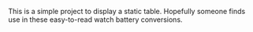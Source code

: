 This is a simple project to display a static table. Hopefully someone finds use in these easy-to-read watch battery conversions.
